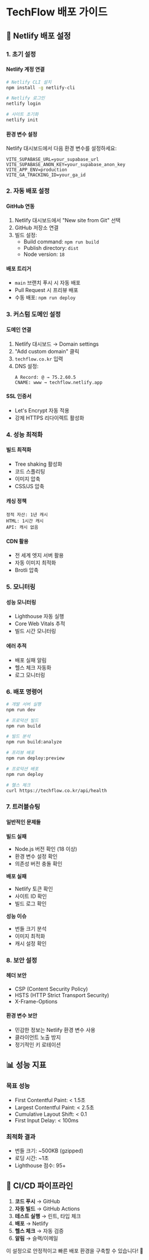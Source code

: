 # TechFlow 배포 가이드

## 🚀 Netlify 배포 설정

### 1. 초기 설정

#### Netlify 계정 연결
```bash
# Netlify CLI 설치
npm install -g netlify-cli

# Netlify 로그인
netlify login

# 사이트 초기화
netlify init
```

#### 환경 변수 설정
Netlify 대시보드에서 다음 환경 변수를 설정하세요:

```
VITE_SUPABASE_URL=your_supabase_url
VITE_SUPABASE_ANON_KEY=your_supabase_anon_key
VITE_APP_ENV=production
VITE_GA_TRACKING_ID=your_ga_id
```

### 2. 자동 배포 설정

#### GitHub 연동
1. Netlify 대시보드에서 "New site from Git" 선택
2. GitHub 저장소 연결
3. 빌드 설정:
   - Build command: `npm run build`
   - Publish directory: `dist`
   - Node version: `18`

#### 배포 트리거
- `main` 브랜치 푸시 시 자동 배포
- Pull Request 시 프리뷰 배포
- 수동 배포: `npm run deploy`

### 3. 커스텀 도메인 설정

#### 도메인 연결
1. Netlify 대시보드 → Domain settings
2. "Add custom domain" 클릭
3. `techflow.co.kr` 입력
4. DNS 설정:
   ```
   A Record: @ → 75.2.60.5
   CNAME: www → techflow.netlify.app
   ```

#### SSL 인증서
- Let's Encrypt 자동 적용
- 강제 HTTPS 리다이렉트 활성화

### 4. 성능 최적화

#### 빌드 최적화
- Tree shaking 활성화
- 코드 스플리팅
- 이미지 압축
- CSS/JS 압축

#### 캐싱 정책
```
정적 자산: 1년 캐시
HTML: 1시간 캐시
API: 캐시 없음
```

#### CDN 활용
- 전 세계 엣지 서버 활용
- 자동 이미지 최적화
- Brotli 압축

### 5. 모니터링

#### 성능 모니터링
- Lighthouse 자동 실행
- Core Web Vitals 추적
- 빌드 시간 모니터링

#### 에러 추적
- 배포 실패 알림
- 헬스 체크 자동화
- 로그 모니터링

### 6. 배포 명령어

```bash
# 개발 서버 실행
npm run dev

# 프로덕션 빌드
npm run build

# 빌드 분석
npm run build:analyze

# 프리뷰 배포
npm run deploy:preview

# 프로덕션 배포
npm run deploy

# 헬스 체크
curl https://techflow.co.kr/api/health
```

### 7. 트러블슈팅

#### 일반적인 문제들

**빌드 실패**
- Node.js 버전 확인 (18 이상)
- 환경 변수 설정 확인
- 의존성 버전 충돌 확인

**배포 실패**
- Netlify 토큰 확인
- 사이트 ID 확인
- 빌드 로그 확인

**성능 이슈**
- 번들 크기 분석
- 이미지 최적화
- 캐시 설정 확인

### 8. 보안 설정

#### 헤더 보안
- CSP (Content Security Policy)
- HSTS (HTTP Strict Transport Security)
- X-Frame-Options

#### 환경 변수 보안
- 민감한 정보는 Netlify 환경 변수 사용
- 클라이언트 노출 방지
- 정기적인 키 로테이션

## 📊 성능 지표

### 목표 성능
- First Contentful Paint: < 1.5초
- Largest Contentful Paint: < 2.5초
- Cumulative Layout Shift: < 0.1
- First Input Delay: < 100ms

### 최적화 결과
- 번들 크기: ~500KB (gzipped)
- 로딩 시간: ~1초
- Lighthouse 점수: 95+

## 🔄 CI/CD 파이프라인

1. **코드 푸시** → GitHub
2. **자동 빌드** → GitHub Actions
3. **테스트 실행** → 린트, 타입 체크
4. **배포** → Netlify
5. **헬스 체크** → 자동 검증
6. **알림** → 슬랙/이메일

이 설정으로 안정적이고 빠른 배포 환경을 구축할 수 있습니다! 🚀